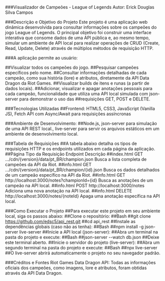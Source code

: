 ###Visualizador de Campeões - League of Legends
Autor: Erick Douglas Silva Campos

###Descrição e Objetivo do Projeto
Este projeto é uma aplicação web dinâmica desenvolvida para consultar informações sobre os campeões do jogo League of Legends. O principal objetivo foi construir uma interface interativa que consome dados de uma API pública e, ao mesmo tempo, simular um ambiente de API local para realizar operações de CRUD (Create, Read, Update, Delete) através de múltiplos métodos de requisição HTTP.

###A aplicação permite ao usuário:

##Visualizar todos os campeões do jogo.
##Pesquisar campeões específicos pelo nome.
##Consultar informações detalhadas de cada campeão, como sua história (lore) e atributos, diretamente da API Data Dragon da Riot Games.
##Visualizar builds de itens e runas (a partir de dados locais).
##Adicionar, visualizar e apagar anotações pessoais para cada campeão, funcionalidade que utiliza uma API local simulada com json-server para demonstrar o uso das ##requisições GET, POST e DELETE.

###Tecnologias Utilizadas
##Frontend: HTML5, CSS3, JavaScript (Vanilla JS), Fetch API com Async/Await para requisições assíncronas

###Ambiente de Desenvolvimento:
##Node.js, json-server para simulação de uma API REST local., live-server para servir os arquivos estáticos em um ambiente de desenvolvimento local.

###Tabela de Requisições
##A tabela abaixo detalha os tipos de requisições HTTP e os endpoints utilizados em cada página da aplicação.
##Página	    Tipo da Requisição	    Endpoint	                                            Descrição
##index.html	GET	                    .../cdn/{version}/data/pt_BR/champion.json	            Busca a lista completa de campeões da API da Riot.
##info.html	    GET	                    .../cdn/{version}/data/pt_BR/champion/{id}.json	        Busca os dados detalhados de um campeão específico na API da Riot.
##info.html	    GET	                    http://localhost:3000/notes?championId={id}	            Busca as anotações de um campeão na API local.
##info.html	    POST	                http://localhost:3000/notes	                            Adiciona uma nova anotação na API local.
##info.html	    DELETE	                http://localhost:3000/notes/{noteId}	                Apaga uma anotação específica na API local.

###Como Executar o Projeto
##Para executar este projeto em seu ambiente local, siga os passos abaixo:
##Clone o repositório:
##Bash
##git clone https://github.com/edsc5/api_rest.git
##cd api_rest
##Instale as dependências globais (caso não as tenha):
##Bash
##npm install -g json-server live-server
##Inicie a API local (json-server):
##Abra um terminal na pasta do projeto e execute:
##Bash
##json-server --watch db.json
##Deixe este terminal aberto.
##Inicie o servidor do projeto (live-server):
##Abra um segundo terminal na pasta do projeto e execute:
##Bash
##npx live-server
##O live-server abrirá automaticamente o projeto no seu navegador padrão.

###Créditos e Fontes
Riot Games Data Dragon API: Todas as informações oficiais dos campeões, como imagens, lore e atributos, foram obtidas através da API Data Dragon.